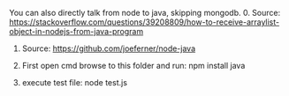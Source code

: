 You can also directly talk from node to java, skipping mongodb.
0. Source:
https://stackoverflow.com/questions/39208809/how-to-receive-arraylist-object-in-nodejs-from-java-program

1. Source:
https://github.com/joeferner/node-java

2. First open cmd browse to this folder and run:
npm install java

3. execute test file:
node test.js